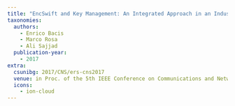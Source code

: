 ```yaml
---
title: "EncSwift and Key Management: An Integrated Approach in an Industrial Setting"
taxonomies:
  authors:
    - Enrico Bacis
    - Marco Rosa
    - Ali Sajjad
  publication-year:
    - 2017
extra:
  csunibg: 2017/CNS/ers-cns2017
  venue: in Proc. of the 5th IEEE Conference on Communications and Network Security (CNS), Las Vegas, USA, October 9-11, 2017
  icons:
    - ion-cloud
---
```

